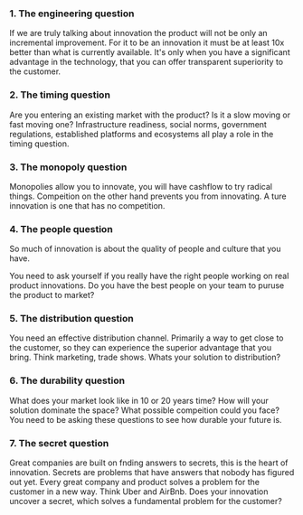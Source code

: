 <!-- TITLE: Seven Questions -->
<!-- SUBTITLE: A quick summary of Seven Questions -->

### 1. The engineering question
If we are truly talking about innovation the product will not be only an incremental improvement. For it to be an innovation it must be at least 10x better than what is currently available. It's only when you have a significant advantage in the technology, that you can offer transparent superiority to the customer.

### 2. The timing question
Are you entering an existing market with the product? Is it a slow moving or fast moving one? Infrastructure readiness, social norms, government regulations, established platforms and ecosystems all play a role in the timing question.

### 3. The monopoly question
Monopolies allow you to innovate, you will have cashflow to try radical things. Compeition on the other hand prevents you from innovating. A ture innovation is one that has no competition.

### 4. The people question
So much of innovation is about the quality of people and culture that you have. 

You need to ask yourself if you really have the right people working on real product innovations. Do you have the best people on your team to puruse the product to market?

### 5. The distribution question
You need an effective distribution channel. Primarily a way to get close to the customer, so they can experience the superior advantage that you bring. Think marketing, trade shows. Whats your solution to distribution?

### 6. The durability question
What does your market look like in 10 or 20 years time? How will your solution dominate the space? What possible compeition could you face? You need to be asking these questions to see how durable your future is.

### 7. The secret question
Great companies are built on fnding answers to secrets, this is the heart of innovation. Secrets are problems that have answers that nobody has figured out yet. Every great company and product solves a problem for the customer in a new way. Think Uber and AirBnb.
Does your innovation uncover a secret, which solves a fundamental problem for the customer?